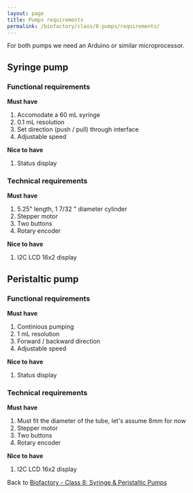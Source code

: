 ```yaml
---
layout: page
title: Pumps requirements
permalink: /biofactory/class/8-pumps/requirements/
---
```


For both pumps we need an Arduino or similar microprocessor.

## Syringe pump

### Functional requirements

**Must have**

1. Accomodate a 60 mL syringe
2. 0.1 mL resolution
3. Set direction (push / pull) through interface
4. Adjustable speed

**Nice to have**

1. Status display

### Technical requirements

**Must have**

1. 5.25" length, 1 7/32 " diameter cylinder
2. Stepper motor
3. Two buttons
4. Rotary encoder

**Nice to have**

1. I2C LCD 16x2 display

## Peristaltic pump

### Functional requirements

**Must have**

1. Continious pumping
2. 1 mL resolution
3. Forward / backward direction
4. Adjustable speed

**Nice to have**

1. Status display

### Technical requirements

**Must have**

1. Must fit the diameter of the tube, let's assume 8mm for now
2. Stepper motor
3. Two buttons
4. Rotary encoder

**Nice to have**

1. I2C LCD 16x2 display

Back to [Biofactory - Class 8: Syringe & Peristaltic Pumps](/biofactory/class/8-pumps/)
